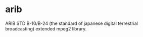 arib
====
ARIB STD B-10/B-24 (the standard of japanese digital terrestrial broadcasting) extended mpeg2 library.
